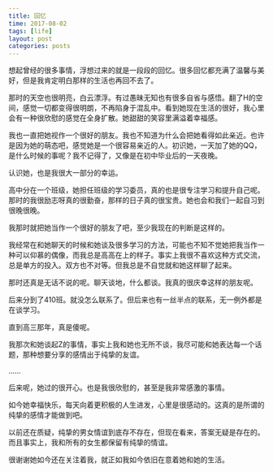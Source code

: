 ```yaml
---
title: 回忆
time: 2017-08-02
tags: [life]
layout: post
categories: posts
---
```

想起曾经的很多事情，浮想过来的就是一段段的回忆。很多回忆都充满了温馨与美好，但是我肯定明白那样的生活也再回不去了。

那时的天空也很明亮，白云漂浮。有过愚昧无知也有很多自省与感悟。翻了H的空间，感觉一切都变得很明朗，不再陷身于混乱中。看到她现在生活的很好，我心里会有一种很欣慰的感觉在全身扩散。她甜甜的笑容里满溢着幸福感。


我也一直把她视作一个很好的朋友。我也不知道为什么会把她看得如此亲近。也许是因为她的萌态吧，感觉她是一个很容易亲近的人。初识她，一天加了她的QQ，是什么时候的事呢？我不记得了，又像是在初中毕业后的一天夜晚。

认识她，也是我很大一部分的幸运。

高中分在一个班级，她担任班级的学习委员，真的也是很专注学习和提升自己呢。那时的我很励志呀真的很勤奋，那样的日子真的很宝贵。她也会和我们一起自习到很晚很晚。

我那时就把她当作一个很好的朋友了吧，至少我现在的判断是这样的。

我经常在和她聊天的时候和她谈及很多学习的方法，可能也不知不觉她把我当作一种可以仰慕的偶像，而我总是高高在上的样子。事实上我很不喜欢这种方式交流，总是单方的投入。双方也不对等。但我总是不自觉就和她这样聊了起来。

那时还真是无话不说的呢。聊天谈地，什么都谈。我真的很庆幸这样的朋友呢。

后来分到了410班。就没怎么联系了。但后来也有一丝半点的联系，无一例外都是在谈学习。

直到高三那年，真是傻呢。

我那次和她谈起Z的事情，事实上我和她也无所不谈，我尽可能和她表达每一个话题，那种想要分享的感情出于纯挚的友谊。

......

后来呢，她过的很开心。也是我很欣慰的，甚至是我非常感激的事情。

如今她幸福快乐，每天向着更积极的人生进发，心里是很感动的。这真的是所谓的纯挚的感情才能做到吧。

以前还在质疑，纯挚的男女情谊到底存不存在，但现在看来，答案无疑是存在的。而且事实上，我和所有的女生都保留有纯挚的情谊。

很谢谢她如今还在关注着我，就正如我如今依旧在意着她和她的生活。
